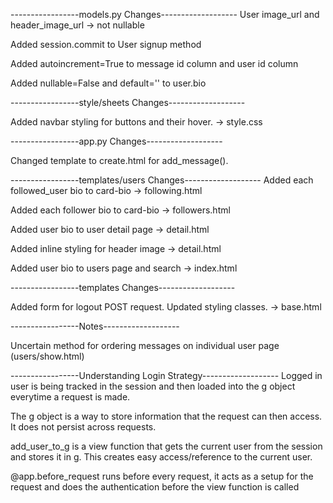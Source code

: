 -----------------models.py Changes-------------------
User image_url and header_image_url -> not nullable

Added session.commit to User signup method

Added autoincrement=True to message id column and user id column

Added nullable=False and default='' to user.bio


-----------------style/sheets Changes-------------------

Added navbar styling for buttons and their hover. -> style.css

-----------------app.py Changes-------------------

Changed template to create.html for add_message().


-----------------templates/users Changes-------------------
Added each followed_user bio to card-bio -> following.html

Added each follower bio to card-bio -> followers.html

Added user bio to user detail page -> detail.html

Added inline styling for header image -> detail.html

Added user bio to users page and search -> index.html


-----------------templates Changes-------------------

Added form for logout POST request. Updated styling classes. -> base.html



-----------------Notes-------------------

Uncertain method for ordering messages on individual user page (users/show.html)


-----------------Understanding Login Strategy-------------------
Logged in user is being tracked in the session and then loaded into the g object everytime a request is made.

The g object is a way to store information that the request can then access. It does not persist across requests.

add_user_to_g is a view function that gets the current user from the session and stores it in g. This creates easy access/reference to the current user.

@app.before_request runs before every request, it acts as a setup for the request and does the authentication before the view function is called

